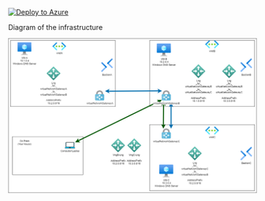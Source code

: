 [![Deploy to Azure](https://aka.ms/deploytoazurebutton)](https://portal.azure.com/#create/Microsoft.Template/uri/https%3A%2F%2Fraw.githubusercontent.com%2Fjimgodden%2FAzure_Networking_Labs%2Fmain%2FTraining-VPN_Lab%2Fsrc%2Fmain.json)


Diagram of the infrastructure

![Diagram of the infrastructure](diagram.drawio.png)
